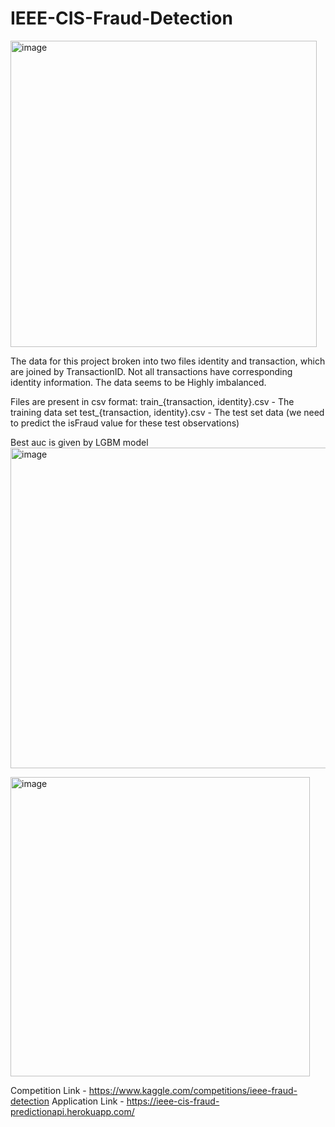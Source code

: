 # IEEE-CIS-Fraud-Detection

<img width="490" alt="image" src="https://user-images.githubusercontent.com/116758652/203837992-3e69f739-4898-411c-9148-93d3f9a6c0f5.png">


The data for this project broken into two files identity and transaction, which are joined by TransactionID. 
Not all transactions have corresponding identity information.
The data seems to be Highly imbalanced.

Files are present in csv format:
train_{transaction, identity}.csv - The training data set
test_{transaction, identity}.csv - The test set data (we need to predict the isFraud value for these test observations)



Best auc is given by LGBM model
<img width="513" alt="image" src="https://user-images.githubusercontent.com/116758652/203846363-2367cf7b-a34c-423f-a235-9e1bd381b7c2.png">


<img width="479" alt="image" src="https://user-images.githubusercontent.com/116758652/203846025-ab56c169-4469-45f8-a800-9c007617c421.png">



Competition Link - https://www.kaggle.com/competitions/ieee-fraud-detection
Application Link - https://ieee-cis-fraud-predictionapi.herokuapp.com/

